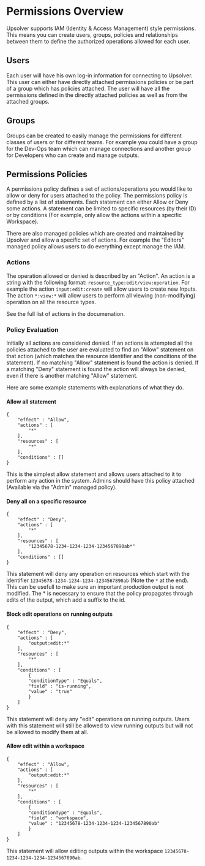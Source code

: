 # Permissions Overview

Upsolver supports IAM (Identity & Access Management) style permissions. This means you can create users, groups, policies and relationships between them to define the authorized operations allowed for each user.

## Users

Each user will have his own log-in information for connecting to Upsolver. This user can either have directly attached permissions policies or be part of a group which has policies attached. The user will have all the permissions defined in the directly attached policies as well as from the attached groups.

## Groups

Groups can be created to easily manage the permissions for different classes of users or for different teams. For example you could have a group for the Dev-Ops team which can manage connections and another group for Developers who can create and manage outputs.

## Permissions Policies

A permissions policy defines a set of actions/operations you would like to allow or deny for users attached to the policy. The permissions policy is defined by a list of statements. Each statement can either Allow or Deny some actions. A statement can be limited to specific resources (by their ID) or by conditions (For example, only allow the actions within a specific Workspace).

There are also managed policies which are created and maintained by Upsolver and allow a specific set of actions. For example the "Editors" managed policy allows users to do everything except manage the IAM.

### Actions
The operation allowed or denied is described by an "Action". An action is a string with the following format: `resource_type:edit/view:operation`.
For example the action `input:edit:create` will allow users to create new Inputs. The action `*:view:*` will allow users to perform all viewing (non-modifying) operation on all the resource types. 

See the full list of actions in the documenation.

### Policy Evaluation

Initially all actions are considered denied. If an actions is attempted all the policies attached to the user are evaluated to find an "Allow" statement on that action (which matches the resource identifier and the conditions of the statement). If no matching "Allow" statement is found the action is denied. If a matching "Deny" statement is found the action will always be denied, even if there is another matching "Allow" statement.

Here are some example statements with explanations of what they do.


#### Allow all statement

```
{
	"effect" : "Allow",
	"actions" : [ 
	    "*"
	],
	"resources" : [ 
	    "*"
	],
	"conditions" : []
}
```

This is the simplest allow statement and allows users attached to it to perform any action in the system. Admins should have this policy attached (Available via the "Admin" managed policy).

#### Deny all on a specific resource
```
{
	"effect" : "Deny",
	"actions" : [ 
	    "*"
	],
	"resources" : [ 
	    "12345678-1234-1234-1234-1234567890ab*"
	],
	"conditions" : []
}
```

This statement will deny any operation on resources which start with the identifier `12345678-1234-1234-1234-1234567890ab` (Note the `*` at the end). This can be usefull to make sure an important production output is not modified. The * is necessary to ensure that the policy propagates through edits of the output, which add a suffix to the id.

####  Block edit operations on running outputs
```
{
	"effect" : "Deny",
	"actions" : [ 
	    "output:edit:*"
	],
	"resources" : [ 
	    "*"
	],
	"conditions" : [ 
	    {
		"conditionType" : "Equals",
		"field" : "is-running",
		"value" : "true"
	    }
	]
}
```

This statement will deny any "edit" operations on running outputs. Users with this statement will still be allowed to view running outputs but will not be allowed to modify them at all.

#### Allow edit within a workspace
```
{
	"effect" : "Allow",
	"actions" : [ 
	    "output:edit:*"
	],
	"resources" : [ 
	    "*"
	],
	"conditions" : [ 
	    {
		"conditionType" : "Equals",
		"field" : "workspace",
		"value" : "12345678-1234-1234-1234-1234567890ab"
	    }
	]
}
```

This statement will allow editing outputs within the workspace `12345678-1234-1234-1234-1234567890ab`.

